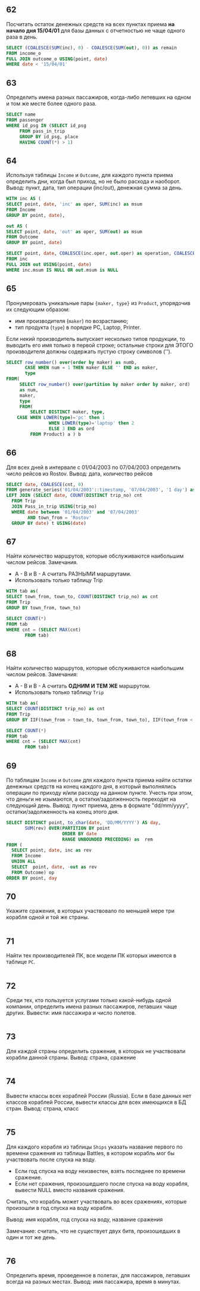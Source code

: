 ## 62

Посчитать остаток денежных средств на всех пунктах приема **на начало дня 15/04/01** для базы данных с отчетностью не чаще одного раза в день.

```sql
SELECT (COALESCE(SUM(inc), 0) - COALESCE(SUM(out), 0)) as remain
FROM income_o
FULL JOIN outcome_o USING(point, date)
WHERE date < '15/04/01'
```

## 63

Определить имена разных пассажиров, когда-либо летевших на одном и том же месте более одного раза.

```sql
SELECT name
FROM passenger
WHERE id_psg IN (SELECT id_psg
     FROM pass_in_trip
     GROUP BY id_psg, place
     HAVING COUNT(*) > 1)
```

## 64

Используя таблицы `Income` и `Outcome`, для каждого пункта приема определить дни, когда был приход, но не было расхода и наоборот.
Вывод: пункт, дата, тип операции (inc/out), денежная сумма за день.

```sql
WITH inc AS (
SELECT point, date, 'inc' as oper, SUM(inc) as msum
FROM Income
GROUP BY point, date),

out AS (
SELECT point, date, 'out' as oper, SUM(out) as msum
FROM Outcome
GROUP BY point, date)

SELECT point, date, COALESCE(inc.oper, out.oper) as operation, COALESCE(inc.msum, out.msum) as money_sum
FROM inc
FULL JOIN out USING(point, date)
WHERE inc.msum IS NULL OR out.msum is NULL
```

## 65

Пронумеровать уникальные пары `{maker, type}` из `Product`, упорядочив их следующим образом:

- имя производителя (`maker`) по возрастанию;
- тип продукта (`type`) в порядке PC, Laptop, Printer.

Если некий производитель выпускает несколько типов продукции, то выводить его имя только в первой строке;
остальные строки для ЭТОГО производителя должны содержать пустую строку символов ('').

```sql
SELECT row_number() over(order by maker) as numb,
       CASE WHEN num = 1 THEN maker ELSE '' END as maker,
       type
FROM(
     SELECT row_number() over(partition by maker order by maker, ord) 
     as num,
     maker, 
     type
     FROM(
         SELECT DISTINCT maker, type,
    CASE WHEN LOWER(type)='pc' then 1
                WHEN LOWER(type)='laptop' then 2
                ELSE 3 END as ord
         FROM Product) a ) b
```

## 66

Для всех дней в интервале с 01/04/2003 по 07/04/2003 определить число рейсов из Rostov.
Вывод: дата, количество рейсов

```sql
SELECT date, COALESCE(cnt, 0)
FROM generate_series('01/04/2003'::timestamp, '07/04/2003', '1 day') as date
LEFT JOIN (SELECT date, COUNT(DISTINCT trip_no) cnt
  FROM Trip
  JOIN Pass_in_trip USING(trip_no)
  WHERE date between '01/04/2003' and '07/04/2003'
        AND town_from = 'Rostov'
  GROUP BY date) t USING(date)
```

## 67

Найти количество маршрутов, которые обслуживаются наибольшим числом рейсов.
Замечания.

- A - B и B - A считать РАЗНЫМИ маршрутами.
- Использовать только таблицу Trip

```sql
WITH tab as( 
SELECT town_from, town_to, COUNT(DISTINCT trip_no) as cnt
FROM Trip
GROUP BY town_from, town_to)

SELECT COUNT(*)
FROM tab
WHERE cnt = (SELECT MAX(cnt)
       FROM tab)
```

## 68

Найти количество маршрутов, которые обслуживаются наибольшим числом рейсов.
Замечания:

- A - B и B - A считать **ОДНИМ И ТЕМ ЖЕ** маршрутом.
- Использовать только таблицу `Trip`

```sql
WITH tab as( 
SELECT COUNT(DISTINCT trip_no) as cnt
FROM Trip
GROUP BY IIF(town_from > town_to, town_from, town_to), IIF(town_from < town_to, town_from, town_to))

SELECT COUNT(*)
FROM tab
WHERE cnt = (SELECT MAX(cnt)
       FROM tab)
```

## 69

По таблицам `Income` и `Outcome` для каждого пункта приема найти остатки денежных средств на конец каждого дня,
в который выполнялись операции по приходу и/или расходу на данном пункте.
Учесть при этом, что деньги не изымаются, а остатки/задолженность переходят на следующий день.
Вывод: пункт приема, день в формате "dd/mm/yyyy", остатки/задолженность на конец этого дня.

```sql
SELECT DISTINCT point, to_char(date, 'DD/MM/YYYY') AS day,
       SUM(rev) OVER(PARTITION BY point
                     ORDER BY date
                     RANGE UNBOUNDED PRECEDING) as  rem
FROM (
  SELECT point, date, inc as rev
  FROM Income
  UNION ALL
  SELECT  point, date, -out as rev
  FROM Outcome) op
ORDER BY point, day
```

## 70

Укажите сражения, в которых участвовало по меньшей мере три корабля одной и той же страны.

```sql

```

## 71

Найти тех производителей ПК, все модели ПК которых имеются в таблице `PC`.

```sql

```

## 72

Среди тех, кто пользуется услугами только какой-нибудь одной компании, определить имена разных пассажиров, летавших чаще других.
Вывести: имя пассажира и число полетов.

```sql

```

## 73

Для каждой страны определить сражения, в которых не участвовали корабли данной страны.
Вывод: страна, сражение

```sql

```

## 74

Вывести классы всех кораблей России (Russia). Если в базе данных нет классов кораблей России, вывести классы для всех имеющихся в БД стран.
Вывод: страна, класс

```sql  

```

## 75

Для каждого корабля из таблицы `Ships` указать название первого по времени сражения из таблицы Battles,
в котором корабль мог бы участвовать после спуска на воду. 

- Если год спуска на воду неизвестен, взять последнее по времени сражение.
- Если нет сражения, произошедшего после спуска на воду корабля, вывести NULL вместо названия сражения.

Считать, что корабль может участвовать во всех сражениях, которые произошли в год спуска на воду корабля.

Вывод: имя корабля, год спуска на воду, название сражения

Замечание: считать, что не существует двух битв, произошедших в один и тот же день. 

```sql

```

## 76

Определить время, проведенное в полетах, для пассажиров, летавших всегда на разных местах.
Вывод: имя пассажира, время в минутах.

```sql

```